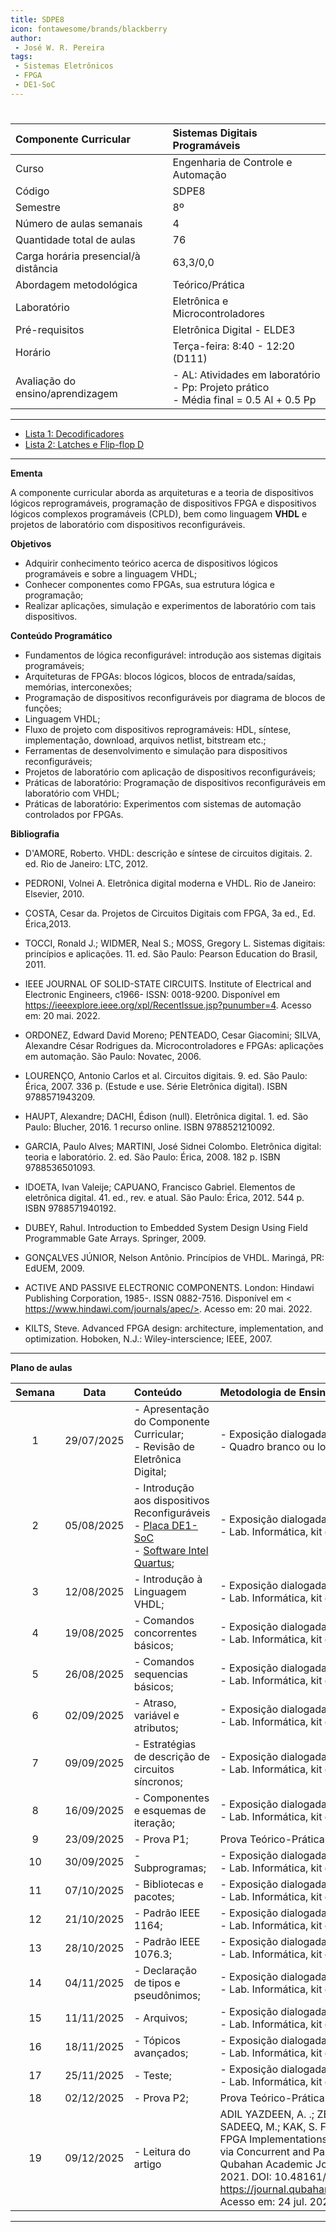 ```yaml
---
title: SDPE8
icon: fontawesome/brands/blackberry
author:
 - José W. R. Pereira
tags:
 - Sistemas Eletrônicos
 - FPGA
 - DE1-SoC
---
```


#

| Componente Curricular | Sistemas Digitais Programáveis |
|:---|:---|
| Curso | Engenharia de Controle e Automação |
| Código |SDPE8|
| Semestre | 8º|
| Número de aulas semanais | 4 |
| Quantidade total de aulas | 76 |
| Carga horária presencial/à distância | 63,3/0,0 |
| Abordagem metodológica | Teórico/Prática |
| Laboratório | Eletrônica e Microcontroladores |
| Pré-requisitos| Eletrônica Digital - ELDE3 |
| Horário | Terça-feira: 8:40 - 12:20 (D111) |
| Avaliação do ensino/aprendizagem | - AL: Atividades em laboratório <br> - Pp: Projeto prático <br> - Média final = 0.5 Al + 0.5 Pp |

---

- [Lista 1: Decodificadores](/docs/ifsp-slt/sdpe8/vhdl/lista1)
- [Lista 2: Latches e Flip-flop D](/docs/digitais/fpga/av/lista2)
---

**Ementa**

A componente curricular aborda as arquiteturas e a teoria de dispositivos lógicos reprogramáveis, programação de dispositivos FPGA e dispositivos lógicos complexos programáveis (CPLD), bem como linguagem **VHDL** e projetos de laboratório com dispositivos reconfiguráveis.

**Objetivos**

- Adquirir conhecimento teórico acerca de dispositivos lógicos programáveis e sobre a linguagem VHDL;
- Conhecer componentes como FPGAs, sua estrutura lógica e programação;
- Realizar aplicações, simulação e experimentos de laboratório com tais dispositivos.

**Conteúdo Programático**

- Fundamentos de lógica reconfigurável: introdução aos sistemas digitais programáveis;
- Arquiteturas de FPGAs: blocos lógicos, blocos de entrada/saídas, memórias, interconexões;
- Programação de dispositivos reconfiguráveis por diagrama de blocos de funções;
- Linguagem VHDL;
- Fluxo de projeto com dispositivos reprogramáveis: HDL, síntese, implementação, download, arquivos netlist, bitstream etc.;
- Ferramentas de desenvolvimento e simulação para dispositivos reconfiguráveis;
- Projetos de laboratório com aplicação de dispositivos reconfiguráveis;
- Práticas de laboratório: Programação de dispositivos reconfiguráveis em laboratório
com VHDL;
- Práticas de laboratório: Experimentos com sistemas de automação controlados por
FPGAs.

**Bibliografia**

- D'AMORE, Roberto. VHDL: descrição e síntese de circuitos digitais. 2. ed. Rio de Janeiro: LTC, 2012.
- PEDRONI, Volnei A. Eletrônica digital moderna e VHDL. Rio de Janeiro: Elsevier, 2010.
- COSTA, Cesar da. Projetos de Circuitos Digitais com FPGA, 3a ed., Ed. Érica,2013.
- TOCCI, Ronald J.; WIDMER, Neal S.; MOSS, Gregory L. Sistemas digitais: princípios e aplicações. 11. ed. São Paulo: Pearson Education do Brasil, 2011.
- IEEE JOURNAL OF SOLID-STATE CIRCUITS. Institute of Electrical and Electronic Engineers, c1966- ISSN: 0018-9200. Disponível em <https://ieeexplore.ieee.org/xpl/RecentIssue.jsp?punumber=4>. Acesso em: 20 mai. 2022.

- ORDONEZ, Edward David Moreno; PENTEADO, Cesar Giacomini; SILVA, Alexandre César Rodrigues da. Microcontroladores e FPGAs: aplicações em automação. São Paulo: Novatec, 2006.
- LOURENÇO, Antonio Carlos et al. Circuitos digitais. 9. ed. São Paulo: Érica, 2007. 336 p. (Estude e use. Série Eletrônica digital). ISBN 9788571943209.
- HAUPT, Alexandre; DACHI, Édison (null). Eletrônica digital. 1. ed. São Paulo: Blucher, 2016. 1 recurso online. ISBN 9788521210092.
- GARCIA, Paulo Alves; MARTINI, José Sidnei Colombo. Eletrônica digital: teoria e laboratório. 2. ed. São Paulo: Érica, 2008. 182 p. ISBN 9788536501093.
- IDOETA, Ivan Valeije; CAPUANO, Francisco Gabriel. Elementos de eletrônica digital. 41. ed., rev. e atual. São Paulo: Érica, 2012. 544 p. ISBN 9788571940192.
- DUBEY, Rahul. Introduction to Embedded System Design Using Field Programmable Gate Arrays. Springer, 2009.
- GONÇALVES JÚNIOR, Nelson Antônio. Princípios de VHDL. Maringá, PR: EdUEM, 2009.
- ACTIVE AND PASSIVE ELECTRONIC COMPONENTS. London: Hindawi Publishing Corporation, 1985-. ISSN 0882-7516. Disponível em < https://www.hindawi.com/journals/apec/>. Acesso em: 20 mai. 2022.
- KILTS, Steve. Advanced FPGA design: architecture, implementation, and optimization.
Hoboken, N.J.: Wiley-interscience; IEEE, 2007.

---

**Plano de aulas**

| Semana | Data | Conteúdo | Metodologia de Ensino e Recursos |
|:------:|:----:|:---------|:---------------------------------|
| 1 | 29/07/2025 | - Apresentação do Componente Curricular; <br> - Revisão de Eletrônica Digital; | - Exposição dialogada; <br> - Quadro branco ou lousa, Datashow e Computador |
| 2 | 05/08/2025 | - Introdução aos dispositivos Reconfiguráveis <br> - [Placa DE1-SoC](/digitais/fpga/terasic_de1_soc/lab00-board) <br> - [Software Intel Quartus](/digitais/fpga/terasic_de1_soc/lab01-novo_projeto); | - Exposição dialogada e  Prática orientada <br> - Lab. Informática, kit didático e software específico |
|  3 | 12/08/2025 | - Introdução à Linguagem VHDL; | - Exposição dialogada e  Prática orientada <br> - Lab. Informática, kit didático e software específico |
|  4 | 19/08/2025 | - Comandos concorrentes básicos; | - Exposição dialogada e  Prática orientada <br> - Lab. Informática, kit didático e software específico |
|  5 | 26/08/2025 | - Comandos sequencias básicos; | - Exposição dialogada e  Prática orientada <br> - Lab. Informática, kit didático e software específico |
|  6 | 02/09/2025 | - Atraso, variável e atributos; | - Exposição dialogada e  Prática orientada <br> - Lab. Informática, kit didático e software específico |
|  7 | 09/09/2025 | - Estratégias de descrição de circuitos síncronos; | - Exposição dialogada e  Prática orientada <br> - Lab. Informática, kit didático e software específico |
|  8 | 16/09/2025 | - Componentes e esquemas de iteração; | - Exposição dialogada e  Prática orientada <br> - Lab. Informática, kit didático e software específico |
|  9 | 23/09/2025 | - Prova P1; | Prova Teórico-Prática |
| 10 | 30/09/2025 | - Subprogramas; | - Exposição dialogada e  Prática orientada <br> - Lab. Informática, kit didático e software específico |
| 11 | 07/10/2025 | - Bibliotecas e pacotes; | - Exposição dialogada e  Prática orientada <br> - Lab. Informática, kit didático e software específico |
| 12 | 21/10/2025 | - Padrão IEEE 1164; | - Exposição dialogada e  Prática orientada <br> - Lab. Informática, kit didático e software específico |
| 13 | 28/10/2025 | - Padrão IEEE 1076.3; | - Exposição dialogada e  Prática orientada <br> - Lab. Informática, kit didático e software específico |
| 14 | 04/11/2025 | - Declaração de tipos e pseudônimos; | - Exposição dialogada e  Prática orientada <br> - Lab. Informática, kit didático e software específico |
| 15 | 11/11/2025 | - Arquivos; | - Exposição dialogada e  Prática orientada <br> - Lab. Informática, kit didático e software específico |
| 16 | 18/11/2025 | - Tópicos avançados; | - Exposição dialogada e  Prática orientada <br> - Lab. Informática, kit didático e software específico |
| 17 | 25/11/2025 | - Teste; | - Exposição dialogada e  Prática orientada <br> - Lab. Informática, kit didático e software específico |
| 18 | 02/12/2025 | - Prova P2; | Prova Teórico-Prática |
| 19 | 09/12/2025 | - Leitura do artigo | ADIL YAZDEEN, A. .; ZEEBAREE , S. R. M. .; MOHAMMED SADEEQ, M.; KAK, S. F. .; AHMED, O. M. .; ZEBARI, R. R. FPGA Implementations for Data Encryption and Decryption via Concurrent and Parallel Computation: A Review. Qubahan Academic Journal, [S. l.], v. 1, n. 2, p. 8–16, 2021. DOI: 10.48161/qaj.v1n2a38. Disponível em: https://journal.qubahan.com/index.php/qaj/article/view/38. Acesso em: 24 jul. 2025.  |



---
